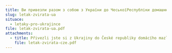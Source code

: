 ```yaml
---
title: Ви привезли разом з собою з України до ЧеськоїРеспубліки домашню тваринку?
slug: letak-zvirata-ua
situace:
  - letaky-pro-ukrajince
file: letak-zvirata-ua.pdf
attachments:
  - title: Přivezli jste si z Ukrajiny do České republiky domácího mazlíčka?
    file: letak-zvirata-cze.pdf
---
```

